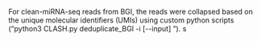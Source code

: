 For clean-miRNA-seq reads from BGI, the reads were collapsed based on the unique molecular identifiers (UMIs) using custom python scripts (“python3 CLASH.py deduplicate_BGI -i [--input] <fastq>”).
s
